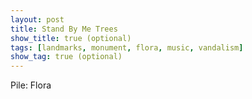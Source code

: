 ```yaml
---
layout: post
title: Stand By Me Trees
show_title: true (optional)
tags: [landmarks, monument, flora, music, vandalism]
show_tag: true (optional)
---
```


Pile: Flora
